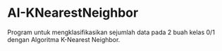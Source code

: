 # AI-KNearestNeighbor
Program untuk mengklasifikasikan sejumlah data pada 2 buah kelas 0/1 dengan Algoritma K-Nearest Neighbor.
